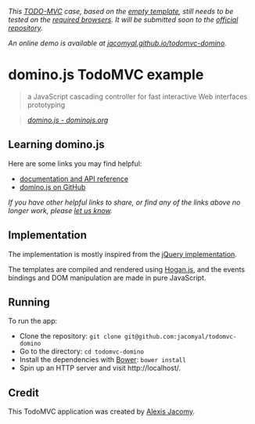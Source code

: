 _This [TODO-MVC](http://todomvc.com/) case, based on the [empty template](https://github.com/tastejs/todomvc/tree/gh-pages/template), still needs to be tested on the [required browsers](https://github.com/tastejs/todomvc/blob/gh-pages/contributing.md#browser-compatibility). It will be submitted soon to the [official repository](https://github.com/tastejs/todomvc/)._

_An online demo is available at [jacomyal.github.io/todomvc-domino](http://jacomyal.github.io/todomvc-domino)._


# domino.js TodoMVC example

> a JavaScript cascading controller for fast interactive Web interfaces prototyping

> _[domino.js - dominojs.org](http://dominojs.org)_


## Learning domino.js

Here are some links you may find helpful:

* [documentation and API reference](http://dominojs.org)
* [domino.js on GitHub](http://github.com/jacomyal/domino.js)

_If you have other helpful links to share, or find any of the links above no longer work, please [let us know](https://github.com/tastejs/todomvc/issues)._


## Implementation

The implementation is mostly inspired from the [jQuery implementation](http://todomvc.com/architecture-examples/jquery/).

The templates are compiled and rendered using [Hogan.js](http://twitter.github.io/hogan.js/), and the events bindings and DOM manipulation are made in pure JavaScript.


## Running

To run the app:

* Clone the repository: `git clone git@github.com:jacomyal/todomvc-domino`
* Go to the directory: `cd todomvc-domino`
* Install the dependencies with [Bower](http://bower.io/): `bower install`
* Spin up an HTTP server and visit http://localhost/.


## Credit

This TodoMVC application was created by [Alexis Jacomy](http://github.com/jacomyal).
